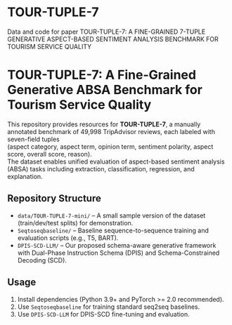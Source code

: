 # TOUR-TUPLE-7
Data and code for paper TOUR-TUPLE-7: A FINE-GRAINED 7-TUPLE GENERATIVE ASPECT-BASED SENTIMENT ANALYSIS BENCHMARK FOR TOURISM SERVICE QUALITY

# TOUR-TUPLE-7: A Fine-Grained Generative ABSA Benchmark for Tourism Service Quality

This repository provides resources for **TOUR-TUPLE-7**, a manually annotated benchmark of 49,998 TripAdvisor reviews, each labeled with seven-field tuples  
(aspect category, aspect term, opinion term, sentiment polarity, aspect score, overall score, reason).  
The dataset enables unified evaluation of aspect-based sentiment analysis (ABSA) tasks including extraction, classification, regression, and explanation.

## Repository Structure
- `data/TOUR-TUPLE-7-mini/` – A small sample version of the dataset (train/dev/test splits) for demonstration.  
- `Seqtoseqbaseline/` – Baseline sequence-to-sequence training and evaluation scripts (e.g., T5, BART).  
- `DPIS-SCD-LLM/` – Our proposed schema-aware generative framework with Dual-Phase Instruction Schema (DPIS) and Schema-Constrained Decoding (SCD).

## Usage
1. Install dependencies (Python 3.9+ and PyTorch >= 2.0 recommended).
2. Use `Seqtoseqbaseline` for training standard seq2seq baselines.
3. Use `DPIS-SCD-LLM` for DPIS-SCD fine-tuning and evaluation.


